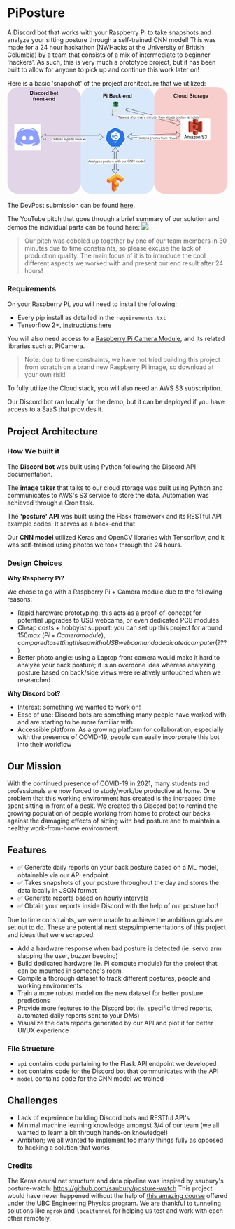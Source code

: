 # PiPosture
A Discord bot that works with your Raspberry Pi to take snapshots and analyze your sitting posture through a self-trained CNN model! This was made for a 24 hour hackathon (NWHacks at the University of British Columbia) by a team that consists of a mix of intermediate to beginner 'hackers'. As such, this is very much a prototype project, but it has been built to allow for anyone to pick up and continue this work later on!

Here is a basic 'snapshot' of the project architecture that we utilized:
![](./structure.png)

The DevPost submission can be found [here](https://devpost.com/software/piposture?ref_content=user-portfolio&ref_feature=in_progress).

The YouTube pitch that goes through a brief summary of our solution and demos the individual parts can be found here:
[![](http://img.youtube.com/vi/5LHemZH6_CE/0.jpg)](http://www.youtube.com/watch?v=5LHemZH6_CE "")

> Our pitch was cobbled up together by one of our team members in 30 minutes due to time constraints, so please excuse the lack of production quality. The main focus of it is to introduce the cool different aspects we worked with and present our end result after 24 hours!

### Requirements
On your Raspberry Pi, you will need to install the following:
- Every pip install as detailed in the `requirements.txt`
- Tensorflow 2+, [instructions here](https://www.youtube.com/watch?v=GNRg2P8Vqqs)

You will also need access to a [Raspberry Pi Camera Module](https://projects.raspberrypi.org/en/projects/getting-started-with-picamera), and its related libraries such at PiCamera.

> Note: due to time constraints, we have not tried building this project from scratch on a brand new Raspberry Pi image, so download at your own risk!

To fully utilize the Cloud stack, you will also need an AWS S3 subscription.

Our Discord bot ran locally for the demo, but it can be deployed if you have access to a SaaS that provides it.

## Project Architecture

### How We built it

The **Discord bot** was built using Python following the Discord API documentation.

The **image taker** that talks to our cloud storage was built using Python and communicates to AWS's S3 service to store the data. Automation was achieved through a Cron task.

The **'posture' API** was built using the Flask framework and its RESTful API example codes. It serves as a back-end that 

Our **CNN model** utilized Keras and OpenCV libraries with Tensorflow, and it was self-trained using photos we took through the 24 hours.

### Design Choices

**Why Raspberry Pi?**

We chose to go with a Raspberry Pi + Camera module due to the following reasons:
- Rapid hardware prototyping: this acts as a proof-of-concept for potential upgrades to USB webcams, or even dedicated PCB modules
- Cheap costs + hobbyist support: you can set up this project for around $150 max. (Pi + Camera module), compared to setting this up with a USB webcam and a dedicated computer ($???)
- Better photo angle: using a Laptop front camera would make it hard to analyze your back posture; it is an overdone idea whereas analyzing posture based on back/side views were relatively untouched when we researched

**Why Discord bot?**

- Interest: something we wanted to work on!
- Ease of use: Discord bots are something many people have worked with and are starting to be more familiar with
- Accessible platform: As a growing platform for collaboration, especially with the presence of COVID-19, people can easily incorporate this bot into their workflow


## Our Mission
With the continued presence of COVID-19 in 2021, many students and professionals are now forced to study/work/be productive at home. One problem that this working environment has created is the increased time spent sitting in front of a desk. We created this Discord bot to remind the growing population of people working from home to protect our backs against the damaging effects of sitting with bad posture and to maintain a healthy work-from-home environment.

## Features

- ✅ Generate daily reports on your back posture based on a ML model, obtainable via our API endpoint
- ✅ Takes snapshots of your posture throughout the day and stores the data locally in JSON format
- ✅ Generate reports based on hourly intervals
- ✅ Obtain your reports inside Discord with the help of our posture bot!

Due to time constraints, we were unable to achieve the ambitious goals we set out to do. These are potential next steps/implementations of this project and ideas that were scrapped:
- Add a hardware response when bad posture is detected (ie. servo arm slapping the user, buzzer beeping)
- Build dedicated hardware (ie. Pi compute module) for the project that can be mounted in someone's room
- Compile a thorough dataset to track different postures, people and working environments
- Train a more robust model on the new dataset for better posture predictions
- Provide more features to the Discord bot (ie. specific timed reports, automated daily reports sent to your DMs)
- Visualize the data reports generated by our API and plot it for better UI/UX experience

### File Structure
- `api` contains code pertaining to the Flask API endpoint we developed
- `bot` contains code for the Discord bot that communicates with the API
- `model` contains code for the CNN model we trained

## Challenges
- Lack of experience building Discord bots and RESTful API's
- Minimal machine learning knowledge amongst 3/4 of our team (we all wanted to learn a bit through hands-on knowledge!)
- Ambition; we all wanted to implement too many things fully as opposed to hacking a solution that works

### Credits
The Keras neural net structure and data pipeline was inspired by saubury's posture-watch: https://github.com/saubury/posture-watch
This project would have never happened without the help of [this amazing course](https://projectlab.engphys.ubc.ca/enph-353/) offered under the UBC Engineering Physics program.
We are thankful to tunneling solutions like `ngrok` and `localtunnel` for helping us test and work with each other remotely.
